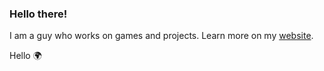 ### Hello there! 

I am a guy who works on games and projects.
Learn more on my [website](https://sunglocto.github.io).

Hello 🌍
